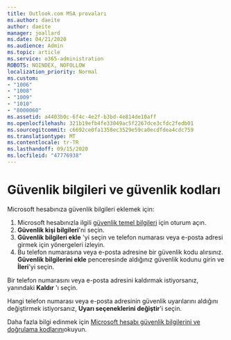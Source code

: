 ```yaml
---
title: Outlook.com MSA provaları
ms.author: daeite
author: daeite
manager: joallard
ms.date: 04/21/2020
ms.audience: Admin
ms.topic: article
ms.service: o365-administration
ROBOTS: NOINDEX, NOFOLLOW
localization_priority: Normal
ms.custom:
- "1006"
- "1008"
- "1009"
- "1010"
- "8000060"
ms.assetid: a4403b0c-6f4c-4e2f-b3bd-4e814de10aff
ms.openlocfilehash: 321b19efb4fe33049ac5f2267dce3cfdc2fedb01
ms.sourcegitcommit: c6692ce0fa1358ec3529e59ca0ecdfdea4cdc759
ms.translationtype: MT
ms.contentlocale: tr-TR
ms.lasthandoff: 09/15/2020
ms.locfileid: "47776938"
---
```

# <a name="security-info-and-security-codes"></a>Güvenlik bilgileri ve güvenlik kodları

Microsoft hesabınıza güvenlik bilgileri eklemek için:

1. Microsoft hesabınızla ilgili [güvenlik temel bilgileri](https://account.microsoft.com/security) için oturum açın.
1. **Güvenlik kişi bilgileri**'ni seçin.
1. **Güvenlik bilgileri ekle** 'yi seçin ve telefon numarası veya e-posta adresi girmek için yönergeleri izleyin.
1. Bu telefon numarasına veya e-posta adresine bir güvenlik kodu alırsınız. **Güvenlik bilgilerini ekle** penceresinde aldığınız güvenlik kodunu girin ve **İleri**'yi seçin.

Bir telefon numarasını veya e-posta adresini kaldırmak istiyorsanız, yanındaki **Kaldır** 'ı seçin.

Hangi telefon numarası veya e-posta adresinin güvenlik uyarılarını aldığını değiştirmek istiyorsanız, **Uyarı seçeneklerini değiştir**'i seçin.

Daha fazla bilgi edinmek için [Microsoft hesabı güvenlik bilgilerini ve doğrulama kodlarını](https://support.microsoft.com/help/12428/)okuyun.